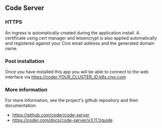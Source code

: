 ## Code Server

### HTTPS

An ingress is automatically created during the application install. A certificate using cert manager and letsencrypt is also applied automatically and registered against your Civo email address and the generated domain name.

### Post installation

Once you have installed this app you will be able to connect to the web interface via https://coder.YOUR_CLUSTER_ID.k8s.civo.com

### More information

For more information, see the project's github repository and their documentation:

* https://github.com/coder/code-server
* https://coder.com/docs/code-server/v3.11.1/guide
